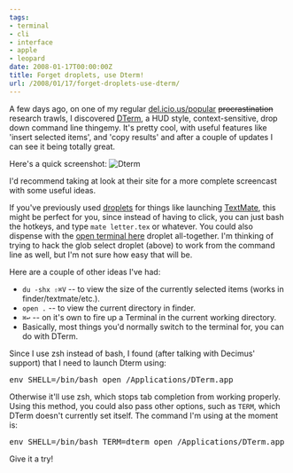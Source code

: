```yaml
---
tags:
- terminal
- cli
- interface
- apple
- leopard
date: 2008-01-17T00:00:00Z
title: Forget droplets, use Dterm!
url: /2008/01/17/forget-droplets-use-dterm/
---
```


A few days ago, on one of my regular [del.icio.us/popular](http://del.icio.us/popular/ "Popular pages on del.icio.us") <strike>procrastination</strike> research trawls, I discovered [DTerm](http://www.decimus.net/dterm.php "DTerm"), a HUD style, context-sensitive, drop down command line thingemy. It's pretty cool, with useful features like 'insert selected items', and 'copy results' and after a couple of updates I can see it being totally great. 

Here's a quick screenshot:  ![Dterm](http://files.hackerific.net/2008-01-17_dterm1.jpg)

I'd recommend taking at look at their site for a more complete screencast with some useful ideas.

If you've previously used [droplets](http://henrik.nyh.se/2007/10/open-in-textmate-from-leopard-finder) for things like launching [TextMate](http://macromates.com/ "TextMate — The Missing Editor for Mac OS X"), this might be perfect for you, since instead of having to click, you can just bash the hotkeys, and type `mate letter.tex` or whatever. You could also dispense with the [open terminal here](http://henrik.nyh.se/2007/10/open-terminal-here-and-glob-select-in-leopard-finder) droplet all-together. I'm thinking of trying to hack the glob select droplet (above) to work from the command line as well, but I'm not sure how easy that will be.

Here are a couple of other ideas I've had:

 * `du -shx ⇧⌘V` -- to view the size of the currently selected items (works in finder/textmate/etc.).
 * `open .` -- to view the current directory in finder.
 * `⌘↩` -- on it's own to fire up a Terminal in the current working directory.
 * Basically, most things you'd normally switch to the terminal for, you can do with DTerm.

Since I use zsh instead of bash, I found (after talking with Decimus' support) that I need to launch Dterm using:
<pre>
env SHELL=/bin/bash open /Applications/DTerm.app 
</pre>
Otherwise it'll use zsh, which stops tab completion from working properly. Using this method, you could also pass other options, such as `TERM`, which DTerm doesn't currently set itself. The command I'm using at the moment is:
<pre>
env SHELL=/bin/bash TERM=dterm open /Applications/DTerm.app 
</pre>
Give it a try!
